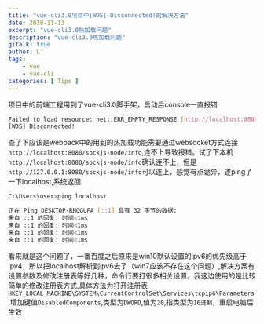 ```yaml
---
title: "vue-cli3.0项目中[WDS] Disconnected!的解决方法"
date: 2018-11-13
excerpt: "vue-cli3.0热加载问题"
description: "vue-cli3.0热加载问题"
gitalk: true
author: L'
tags:
    - vue
    - vue-cli
categories: [ Tips ]
---
```


项目中的前端工程用到了vue-cli3.0脚手架，启动后console一直报错
```bash
Failed to load resource: net::ERR_EMPTY_RESPONSE [http://localhost:8080/sockjs-node/info?t=1541988880077]
[WDS] Disconnected!
```
查了下应该是webpack中的用到的热加载功能需要通过websocket方式连接`http://localhost:8080/sockjs-node/info`,连不上导致报错。试了下本机`http://localhost:8080/sockjs-node/info`确认连不上，但是`http://127.0.0.1:8080/sockjs-node/info`可以连上，感觉有点诡异，遂ping了一下localhost,系统返回
```bash
C:\Users\user>ping localhost

正在 Ping DESKTOP-RNQGUFA [::1] 具有 32 字节的数据:
来自 ::1 的回复: 时间<1ms
来自 ::1 的回复: 时间<1ms
来自 ::1 的回复: 时间<1ms
来自 ::1 的回复: 时间<1ms
```
看来就是这个问题了，一番百度之后原来是win10默认设置的ipv6的优先级高于ipv4，所以把localhost解析到ipv6去了（win7应该不存在这个问题）,解决方案有设置参数及修改注册表等好几种，命令行要打很多相关设置，我这边使用的是比较简单的修改注册表方式,具体方法为打开注册表`HKEY_LOCAL_MACHINE\SYSTEM\CurrentControlSet\Services\tcpip6\Parameters`,增加键值`DisabledComponents`,类型为`DWORD`,值为`20`,指类型为`16进制`，重启电脑后生效